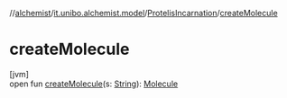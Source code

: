 //[alchemist](../../../index.md)/[it.unibo.alchemist.model](../index.md)/[ProtelisIncarnation](index.md)/[createMolecule](create-molecule.md)

# createMolecule

[jvm]\
open fun [createMolecule](create-molecule.md)(s: [String](https://docs.oracle.com/javase/8/docs/api/java/lang/String.html)): [Molecule](../../it.unibo.alchemist.model.interfaces/-molecule/index.md)
